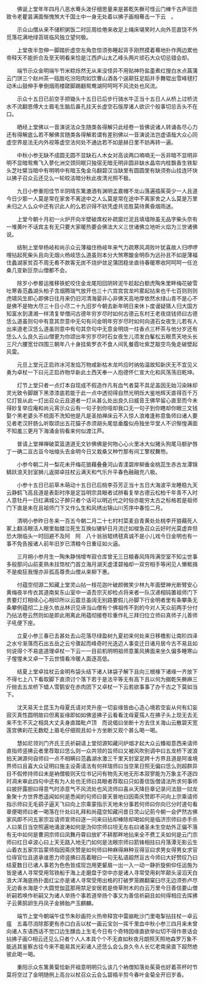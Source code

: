 <!-- { "loadSidebar": true } -->
　　佛诞上堂年年四月八恶水蓦头泼仔细思量来是甚乾矢橛可怪云门棒千古声匼匝致令老瞿昙满面惭愧煞大千国土中一身无处着以拂子画相蓦击一下云　。

　　示众山僧从来不储积粥饭二时叵周给倦来收足上绳床堪笑时人向外觅直饶不外觅落花满地绿苔斑临风独立望何极。

　　上堂夜半忽伸一脚踏折虚空左角忽惊须弥睡起背手刚然摸着蓦地扑作两边累他帝释天不能折合及至天明看来恰是江西庐山太乙峰头两片顽石大众切忌错会却。

　　端节示众金明端午节米粽烁然无从来没怪异不用贴神符盐齑煮红搜白水点菖蒲云门饼三个赵州茶一瓯胜吃汾阳肉如饮曹山酒各个逞颠狂足蹈并手舞辊出雪峰毬打动禾山鼓伸手拳倒烟雨楼蹉脚踢翻鸳鸯湖阿呵呵不风流处也风流。

　　示众十五日已前空手把锄头十五日已后步行骑水牛正当十五日人从桥上过桥流水不流翻思傅大士眉毛生脑后鼻孔拄天长虚空石版厚诸人欲识个般事切忌舌头不在口。

　　晒经上堂佛以一音演说法众生随类各得解只此经卷一皆佛说诸人转诵各尽心力还有得解底么若不解佛言随类各得解若谓有差别佛以一音演说法岂虚语哉大众心同虚空界是法无内外视等虚空法何处不通达若不如是赫日里不妨再转一遍。

　　中秋小参无缺不成圆无圆不显缺石人木女对高谈两口喃喃无一舌非暗不显明非明不显暗鸳鸯飞入蓼化洲交颈同眠只独宿无暗无明非圆非缺水晶帘内桂飘香生铁犁头芝吐檗当暗中有明明中有暗玉兔金乌翻碧汉当缺里有圆圆里有缺须弥山挂连环玦以拂子召众云还见么一轮皎洁暗分秋此夜清光照不极。

　　九日小参重阳佳节半阴晴东篱漉酒有渊明孟嘉帽不龙山落遍插茱萸少一人且道今日少那一人莫是常在家舍不离途中之人么莫是常在途中不离家舍之人么莫是万里未归之人么众中还有识此人的么若识得不妨凭虚共览胜莫待黄昏烟雨迷。

　　上堂今朝十月初一火炉开向半壁破席权补疏窗烂泥且填墙隙虽无品字柴头奈有一堆黄叶不话宾主有无只要大家暖热要会佛法大义三世诸佛立地听火焰为三世诸佛说。

　　结制上堂举杨岐和尚示众云薄福住杨岐年来气力疏寒风凋败叶犹喜故人归啰啰哩拈起死柴头且向无烟火杨岐恁么道虽则本分大煞寒酸金明忝为远孙且不如是薄福住蠡湖家贫百不周无肴不款客无炭不烧炉敛足蒲团稳坐直待春暖寒收阿呵呵一任沧桑几变新叵奈山僧都不会。

　　除岁小参晷运推移铁蛇咬住金龙尾阳回阴转泥牛趁起白额虎陶朱里畔梅花破雪吐寒香范蠡湖头柏子含烟腾瑞气放开也三十六宫宫宫龙吟雾起拈来也千七百则则则虎啸风生即心即佛日往月来仍旧河清海晏非心非佛天高地厚依然水绿山青不是心不是佛不是物大尽三十日小尽二十九旧岁今朝去新年明日来休卜度谩疑猜人归大国方知富水到潇湘一样清复举僧问古德年穷岁尽时如何古德云东村王老夜烧钱师曰古德恁么道虽则句中有意其奈意中无句有问金明年穷岁尽时如何向道石女夜生儿若有人出来道老汉恁么道虽则意中有句其奈句中无意金明烧一炷香点三杯茶与他分岁还有恁么人么良久云山僧更为你颂出年穷岁尽时石女夜生儿须发白髼松五眼贯天地头长三尺六腰宽廿四围三朝年八十身挂紫罗衣不食人间乳餐霞吐紫芝敲空鸟兔走破壁起风雷。

　　元旦上堂元正启祚冰河发焰万物咸新枯木龙吟应时纳佑温故知新庆无不宜见义勇为卓杖一下曰元正启祚物华新此土西天奉一人抱德怀仁宣大化和风荡荡旧乾坤。

　　灯节上堂只者一点灯本自现成不假造作凡有血气者莫不具足盖因无始习染昧却灵光致令脚跟下黑漆漆底若能于此一点中透彻得自然光明烁大鉴地辉天直得百千万亿灯皆从此一灯出召众云且道者一灯从甚么处出良久曰威音王佛早留心直至而今未得妙复举应庵和尚元宵示众云有一句子到你哑却我口无一句子到你瞎却你眼三文钱娶个黑老婆头不梳面不洗知他是凡是圣拍禅床云不入惊人浪难逢称意鱼师曰诸人要见者老汉肝肠么听取颂出五花猫子赤须胡头尾低垂腹似舟独坐华堂人不识惭惶满面不知羞三更月下海涌金钩看来何似渡江芦。

　　普请上堂禅禅破菜篮道道无文钞佛佛是何物心心火里冰大似猪头狗尾马额驴唇丁一确二亘古亘今咄缩头去金明今日又栽桑又种竹那有间工擎杈舞笏。

　　小参今朝二月一梨花未开梅花狼藉叠叠河山青漾碧岸柳垂金桃蕊生赤古龙潭锦鳞跃浪天封室狮儿返掷卓拄杖云满天和气乐升平春色融融充八极。

　　小参十五日已前草木萌动十五日已后桃李芬芳正当十五日大海波平龙睡稳九天云静鹤飞高且道是表彰时序是定旨明宗具眼者试辨看复举古德云松柏千年青不入时人意牡丹一日红满城公子醉只者个话可以明近代之时俗亦能穷太古之标格若是祖师门下直是未在且祖师门下又作么生和风绣出锦山川芳序中春恰二月。

　　清明小参昨日冬来一百五今朝二月二十七村村菜麦自青黄处处桃李开狼藉死人冢上翻活眼活人眼里骷髅泣死生互换似辘轳日月流迁如梭急召众云好时光莫虚弃但恐大限临头一时回避不及阿　阿　八十翁翁辊绣毬真诚不是小儿戏今日金明也有一事不免告报诸人前年旧岁已清粮今日重征如火逼。

　　三月朔小参月生一陶朱静悄增岑寂仓库曾无三日粮春风阵阵满空室不知尘世事多般那问山前麦熟未拄筇杖门首立海月湖天虚漾碧袖却一双穷相手等闲见人懒秪揖不是痴狂我慢亦非孤高尊贵山僧从来柳下惠。

　　付蕴空彻源二知藏上堂灵山拈一枝花迦叶破颜微笑少林九年面壁神光断臂安心黄梅夜半传衣其道南矣东山室中一语吾宗灭却检点将来者一队汉递相钝置祖师门下贵要灯灯相续心心相印所以云震旦虽阔无别路要假儿孙脚下行金明者里有条攀条无条攀例蕴彻二上座久依丛林识见谛当山僧有个佛祖传不到的今对人天众前两手分付乃拈法卷云然则如是即此用离此用蕴彻接卷珍重作礼三拜归位立师曰真师子儿善师子吼便下座。

　　立夏小参三春已去甚处去山花落尽绿盈树九夏初来何处来日移檐影让南阶四泽之水兮渐落而石出五岳之云兮骤起而峰奇时光迭迈人事变迁日诸月居今古不易且如何说得个不易底道理卓杖一下云一一目前机明明祖师意薰风拂面来坐久偏多睡寒山子惺惺未又卓一下云世情看冷暖人面逐高低。

　　结夏上堂卓拄杖云金明布袋头结下诸人钵袋子解下且向三根椽下诸缘一齐放下不得七上八下看取脚下直须讨个落下若于是法平等无有高下且以何为据乾矢橛麻三斤抛去五龙桥下蜡人雪鹅安在赤肉团下又卓杖一下云若欲事事了办千古之下莫如当下。

　　沈天易天士昆玉为母夏氏请对灵升座一切妄缘皆由心造心境若空妄从何有幻妄寂灭真性圆明故曰但离妄缘即如如佛竖拂子云看看沈母夏孺人在拂子头上现无去无来不生不灭之相具大丈夫身直踏毗卢顶　而说偈曰坐断十方去住关海山云散碧天宽莲宫佛刹花无数眨上眉毛仔细观且如十方坐断又观个甚么喝一喝。

　　慧如尼领刘门齐氏王氏祈嗣请上堂彻源知藏问炉烟才起大众云臻祖意西来请师直指师竖拂云者里荐取曰恁么则一众共领的旨师曰又被风吹别调中曰五龙桥下波浪拍天渊源何自师曰一点不相瞒曰范蠡湖水激三千里天封室足跨十方界且道是阿谁境界师曰且喜大众证明曰施主设斋请法有何祥瑞师曰当空杲日照无偏曰恁么则超群异目不假修持师曰未是衲僧极则天位书记问有物先天地无形本寂寥能为万象主不逐四时凋未审此四句中还有为人处也无师曰具眼者荐取曰只如善信饭僧请法所求何事师曰披肝露胆曰得意气时添意气不风流处也风流师曰喜从天降巨章记录问法鼓一挝龙象聚十方世界悉遥闻如何是悉闻的句师曰普天普地曰因斋庆赞即不问向上宗乘请师指示师曰无毛鹞子逼天飞曰向上宗乘蒙指示天地未分事若何师曰你向已分时道句看章便喝师曰者一喝落在什处曰礼拜和尚蕴空知藏问昔日灵山记莂今朝一会俨然古佛家风即不问五家宗旨请师宣师曰逐一问来曰拈却棒除却喝如何是临济宗师曰赤手杀人曰杲日当空照遍地涌波涛如何是沩仰宗师曰坦无左右曰诸圣未生空劫外正偏不落有无中如何是曹洞宗师曰凤舞丹霄曰放旷不耕那畔地拈来全不费工夫如何是云门宗师曰红日卓波心曰上天无路入地无门如何是法眼宗师曰箭锋相拄曰月落潭无影云生山着衣五家宗旨蒙师指因斋庆赞是如何师曰种麻得麻种豆得豆曰求男女得男女求官位得官位且道承谁恩力师竖拂曰高着眼曰一句无私语超然亘古今师曰大好赞叹乃曰结夏数日已诸人事若为色色皆成现岂用更颦眉一出一入一动一静折旋俯仰任运施为皆是诸人寻常受用驾铁船于海上走磨盘于空中亦是诸人寻常受用刹竿颠头滚滔天白浪大洋海底扬扑面红尘亦是诸人寻常受用出格的打破罗笼踢翻窠臼尽无边须弥卢尽无边香水海是个大圆觉伽蓝那用禁足安居若是倚草附木的白云万里今日善信要山僧祈嗣若唤作祈嗣又为诸人举扬个事若道举扬个事又为善信祈嗣且如何得相应去挥拂子云黄鹄卵生丹凤子金狮胎产玉麒麟。

　　端节上堂今朝端午佳节朱砂画符火热帝释宫中雷崩毗沙门里电掣拈拄杖一卓云瘟　五毒尽消除那更有赤口白舌以杖一画云宝剑一挥千里血中秋小参三四月来未曾向诸人东语西话不觉口边生醭齿上生毛今日有个奇特因缘直欲举似切不得作景话会拈拂子画○相云还见么只者个人人本具个个不无直如秋夜月朗照天照地森罗万象不能逃其鉴察古往今来不能易其光彩诸人还恁么会么良久令人长忆老南泉直下超然绝彼此喝一喝。

　　重阳示众东篱黄菊恰新开祖意明明只么该几个衲僧知落处茱萸也好着茶杯时节莫将空过了金明随例上高台以杖召众云会么碧梧半剪今春叶金菊全开旧岁香。


